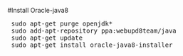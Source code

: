 #Install Oracle-java8 
<pre>
 sudo apt-get purge openjdk*
 sudo add-apt-repository ppa:webupd8team/java
 sudo apt-get update
 sudo apt-get install oracle-java8-installer

</pre>

